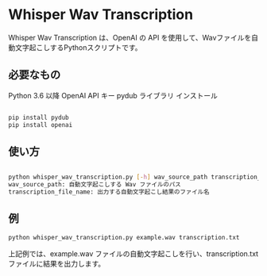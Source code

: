 # Whisper Wav Transcription

Whisper Wav Transcription は、OpenAI の API を使用して、Wavファイルを自動文字起こしするPythonスクリプトです。

## 必要なもの

Python 3.6 以降
OpenAI API キー
pydub ライブラリ
インストール

```bash

pip install pydub
pip install openai

```

## 使い方

```bash

python whisper_wav_transcription.py [-h] wav_source_path transcription_file_name
wav_source_path: 自動文字起こしする Wav ファイルのパス
transcription_file_name: 出力する自動文字起こし結果のファイル名

```

## 例

```bash
python whisper_wav_transcription.py example.wav transcription.txt
```

上記例では、example.wav ファイルの自動文字起こしを行い、transcription.txt ファイルに結果を出力します。

